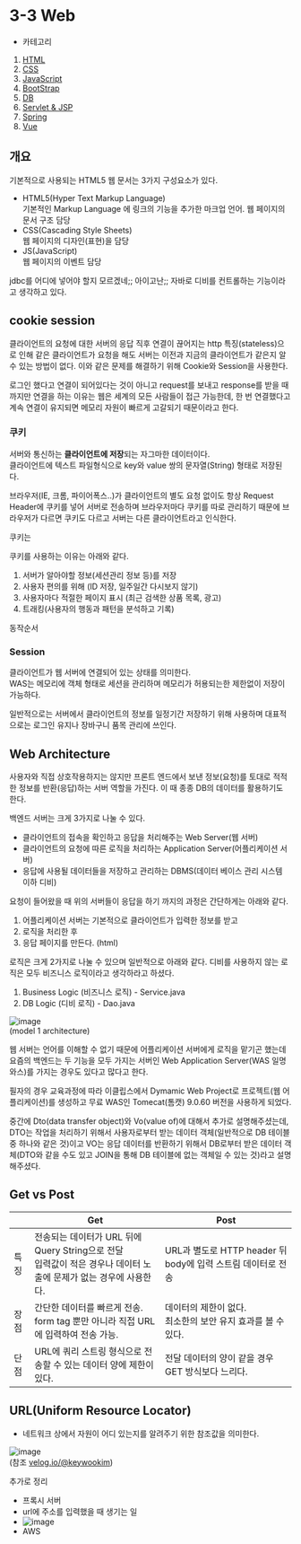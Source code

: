 # 3-3 Web

+ 카테고리

1. [HTML](./html)
2. [CSS](./css)
3. [JavaScript](./JavaScript)
4. [BootStrap](./bootstrap)
5. [DB](https://github.com/ii200400/IT_Skill_Question/tree/master/CS/Database)
6. [Servlet & JSP](./JSP)
7. [Spring](./spring)
8. [Vue](./vue)

## 개요

기본적으로 사용되는 HTML5 웹 문서는 3가지 구성요소가 있다.

+ HTML5(Hyper Text Markup Language)   
  기본적인 Markup Language 에 링크의 기능을 추가한 마크업 언어.
  웹 페이지의 문서 구조 담당
+ CSS(Cascading Style Sheets)   
  웹 페이지의 디자인(표현)을 담당
+ JS(JavaScript)   
  웹 페이지의 이벤트 담당

jdbc를 어디에 넣어야 할지 모르겠네;; 아이고난;;
자바로 디비를 컨트롤하는 기능이라고 생각하고 있다.

## cookie session

클라이언트의 요청에 대한 서버의 응답 직후 연결이 끊어지는 http 특징(stateless)으로 인해 같은 클라이언트가 요청을 해도 서버는 이전과 지금의 클라이언트가 같은지 알 수 있는 방법이 없다. 이와 같은 문제를 해결하기 위해 Cookie와 Session을 사용한다.

로그인 했다고 연결이 되어있다는 것이 아니고 request를 보내고 response를 받을 때까지만 연결을 하는 이유는 웹은 세계의 모든 사람들이 접근 가능한데, 한 번 연결했다고 계속 연결이 유지되면 메모리 자원이 빠르게 고갈되기 때문이라고 한다.

### 쿠키

서버와 통신하는 **클라이언트에 저장**되는 자그마한 데이터이다.   
클라이언트에 텍스트 파일형식으로 key와 value 쌍의 문자열(String) 형태로 저장된다.

브라우저(IE, 크롬, 파이어폭스..)가 클라이언트의 별도 요청 없이도 항상 Request Header에 쿠키를 넣어 서버로 전송하며 브라우저마다 쿠키를 따로 관리하기 때문에 브라우저가 다르면 쿠키도 다르고 서버는 다른 클라이언트라고 인식한다. 

쿠키는 

쿠키를 사용하는 이유는 아래와 같다.
1. 서버가 알아야할 정보(세션관리 정보 등)를 저장
2. 사용자 편의를 위해 (ID 저장, 일주일간 다시보지 않기)
3. 사용자마다 적절한 페이지 표시 (최근 검색한 상품 목록, 광고)
4. 트래킹(사용자의 행동과 패턴을 분석하고 기록)

동작순서

### Session

클라이언트가 웹 서버에 연결되어 있는 상태를 의미한다.   
WAS는 메모리에 객체 형태로 세션을 관리하며 메모리가 허용되는한 제한없이 저장이 가능하다.

일반적으로는 서버에서 클라이언트의 정보를 일정기간 저장하기 위해 사용하며 대표적으로는 로그인 유지나 장바구니 품목 관리에 쓰인다.

## Web Architecture

사용자와 직접 상호작용하지는 않지만 프론트 엔드에서 보낸 정보(요청)를 토대로 적적한 정보를 반환(응답)하는 서버 역할을 가진다. 이 때 종종 DB의 데이터를 활용하기도 한다.

백엔드 서버는 크게 3가지로 나눌 수 있다.

+ 클라이언트의 접속을 확인하고 응답을 처리해주는 Web Server(웹 서버)
+ 클라이언트의 요청에 따른 로직을 처리하는 Application Server(어플리케이션 서버)
+ 응답에 사용될 데이터들을 저장하고 관리하는 DBMS(데이터 베이스 관리 시스템 이하 디비)

요청이 들어왔을 때 위의 서버들이 응답을 하기 까지의 과정은 간단하게는 아래와 같다.

1. 어플리케이션 서버는 기본적으로 클라이언트가 입력한 정보를 받고   
2. 로직을 처리한 후
3. 응답 페이지를 만든다. (html) 

로직은 크게 2가지로 나눌 수 있으며 일반적으로 아래와 같다.
디비를 사용하지 않는 로직은 모두 비즈니스 로직이라고 생각하라고 하셨다.
1. Business Logic (비즈니스 로직) - Service.java
2. DB Logic (디비 로직) - Dao.java

![image](https://user-images.githubusercontent.com/19484971/178147676-51b16d81-ac5e-43c6-97df-2453a741515e.png)   
(model 1 architecture)

웹 서버는 언어를 이해할 수 없기 때문에 어플리케이션 서버에게 로직을 맡기곤 했는데 요즘의 백엔드는 두 기능을 모두 가지는 서버인 Web Application Server(WAS 일명 와스)를 가지는 경우도 있다고 많다고 한다.

필자의 경우 교육과정에 따라 이클립스에서 Dymamic Web Project로 프로젝트(웹 어플리케이션)를 생성하고 무료 WAS인 Tomecat(톰캣) 9.0.60 버전을 사용하게 되었다.

중간에 Dto(data transfer object)와 Vo(value of)에 대해서 추가로 설명해주셨는데, DTO는 작업을 처리하기 위해서 사용자로부터 받는 데이터 객체(일반적으로 DB 테이블 중 하나와 같은 것)이고 VO는 응답 데이터를 반환하기 위해서 DB로부터 받은 데이터 객체(DTO와 같을 수도 있고 JOIN을 통해 DB 테이블에 없는 객체일 수 있는 것)라고 설명해주셨다.

## Get vs Post

|  | Get | Post |
| -| -- | -- |
| 특징 | 전송되는 데이터가 URL 뒤에 Query String으로 전달<br>입력값이 적은 경우나 데이터 노출에 문제가 없는 경우에 사용한다. | URL과 별도로 HTTP header 뒤 body에 입력 스트림 데이터로 전송 |
| 장점 | 간단한 데이터를 빠르게 전송.<br>form tag 뿐만 아니라 직접 URL에 입력하여 전송 가능. | 데이터의 제한이 없다.<br>최소한의 보안 유지 효과를 볼 수 있다. |
| 단점 | URL에 쿼리 스트링 형식으로 전송할 수 있는 데이터 양에 제한이 있다. | 전달 데이터의 양이 같을 경우 GET 방식보다 느리다. |

## URL(Uniform Resource Locator)

+ 네트워크 상에서 자원이 어디 있는지를 알려주기 위한 참조값을 의미한다.

![image](https://user-images.githubusercontent.com/19484971/178305428-018036ac-b14f-4f83-953a-dbe1cfbb2a05.png)   
(참조 [velog.io/@keywookim](https://velog.io/@keywookim/We.TIL-30-Django-%EC%BF%BC%EB%A6%AC%EC%8A%A4%ED%8A%B8%EB%A7%81-%EA%B0%84%EB%8B%A8-%EC%82%AC%EC%9A%A9%EB%B2%95))

추가로 정리
+ 프록시 서버
+ url에 주소를 입력했을 때 생기는 일
+ ![image](https://user-images.githubusercontent.com/19484971/178859256-4bd684fd-95fc-45a7-9761-fbd790a63500.png)
+ AWS
